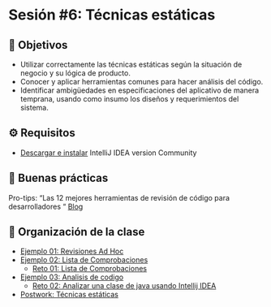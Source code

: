 
# Sesión #6: Técnicas estáticas

## :dart: Objetivos

- Utilizar correctamente las técnicas estáticas según la situación de negocio y su lógica de producto.
- Conocer y aplicar herramientas comunes para hacer análisis del código.
- Identificar ambigüedades en especificaciones del aplicativo de manera temprana, usando como insumo los diseños y requerimientos del sistema.

## ⚙ Requisitos

+ [Descargar e instalar](https://www.jetbrains.com/es-es/idea/download/#section=windows) IntelliJ IDEA version Community


## 🎩 Buenas prácticas

Pro-tips: “Las 12 mejores herramientas de revisión de código para desarrolladores “ [Blog](https://kinsta.com/es/blog/herramientas-de-revision-de-codigo/)

## 📂 Organización de la clase

- [Ejemplo 01:  Revisiones Ad Hoc](./Ejemplo-01/README.md)
- [Ejemplo 02: Lista de Comprobaciones](./Ejemplo-02/README.md)
    - [Reto 01: Lista de Comprobaciones](./Reto-01/README.md)
- [Ejemplo 03: Analisis de codigo](./Ejemplo-03/README.md)
    - [Reto 02: Analizar una clase de java usando Intellij IDEA](./Reto-03/README.md)
- [Postwork: Técnicas estáticas](./Postwork/README.md)




